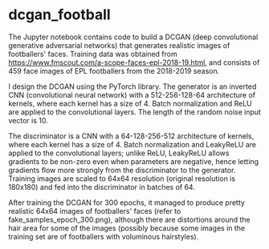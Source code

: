 # dcgan_football

The Jupyter notebook contains code to build a DCGAN (deep convolutional generative adversarial networks) that generates realistic images of footballers' faces. Training data was obtained from https://www.fmscout.com/a-scope-faces-epl-2018-19.html, and consists of 459 face images of EPL footballers from the 2018-2019 season.

I design the DCGAN using the PyTorch library. The generator is an inverted CNN (convolutional neural network) with a 512-256-128-64 architecture of kernels, where each kernel has a size of 4. Batch normalization and ReLU are applied to the convolutional layers. The length of the random noise input vector is 10.

The discriminator is a CNN with a 64-128-256-512 architecture of kernels, where each kernel has a size of 4. Batch normalization and LeakyReLU are applied to the convolutional layers; unlike ReLU, LeakyReLU allows gradients to be non-zero even when parameters are negative, hence letting gradients flow more strongly from the discriminator to the generator. Training images are scaled to 64x64 resolution (original resolution is 180x180) and fed into the discriminator in batches of 64.

After training the DCGAN for 300 epochs, it managed to produce pretty realistic 64x64 images of footballers' faces (refer to fake_samples_epoch_300.png), although there are distortions around the hair area for some of the images (possibly because some images in the training set are of footballers with voluminous hairstyles).
